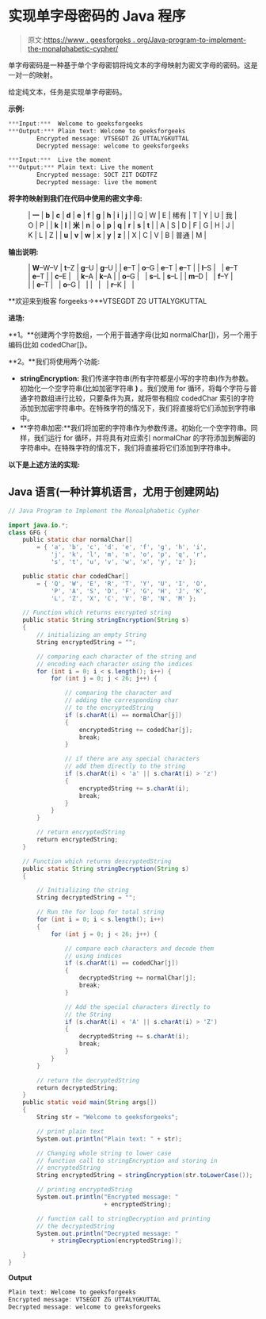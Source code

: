 # 实现单字母密码的 Java 程序

> 原文:[https://www . geesforgeks . org/Java-program-to-implement-the-monalphabetic-cypher/](https://www.geeksforgeeks.org/java-program-to-implement-the-monoalphabetic-cypher/)

单字母密码是一种基于单个字母密钥将纯文本的字母映射为密文字母的密码。这是一对一的映射。

给定纯文本，任务是实现单字母密码。

**示例:**

```java
***Input:***  Welcome to geeksforgeeks
***Output:*** Plain text: Welcome to geeksforgeeks
        Encrypted message: VTSEGDT ZG UTTALYGKUTTAL
        Decrypted message: welcome to geeksforgeeks

***Input:***  Live the moment
***Output:*** Plain text: Live the moment
        Encrypted message: SOCT ZIT DGDTFZ
        Decrypted message: live the moment
```

**将字符映射到我们在代码中使用的密文字母:**

<figure class="table">

| **一** | **b** | **c** | **d** | **e** | **f** | **g** | **h** | **i** | **j** |
| Q | W | E | 稀有 | T | Y | U | 我 | O | P |
| **k** | **l** | **米** | **n** | **o** | **p** | **q** | **r** | **s** | **t** |
| A | S | D | F | G | H | J | K | L | Z |
| **u** | **v** | **w** | **x** | **y** | **z** |
| X | C | V | B | 普通 | M |

</figure>

**输出说明:**

<figure class="table">

| **W**–W–V | **t**–Z | **g**–U | **g**–U |
| **e**–T | **o**–G | **e**–T | **e**–T |
| **l**–S |   | **e**–T | **e**–T |
| **c**–E |   | **k**–A | **k**–A |
| **o**–G |   | **s**–L | **s**–L |
| **m**–D |   | **f**–Y |   |
| **e**–T |   | **o**–G |   |
|   |   | **r**–K |   |

</figure>

**欢迎来到极客 forgeeks→**VTSEGDT ZG UTTALYGKUTTAL

**进场:**

**1。**创建两个字符数组，一个用于普通字母(比如 normalChar[])，另一个用于编码(比如 codedChar[])。

**2。**我们将使用两个功能:

*   **stringEncryption:** 我们传递字符串(所有字符都是小写的字符串)作为参数。初始化一个空字符串(比如加密字符串 **)** 。我们使用 for 循环，将每个字符与普通字符数组进行比较，只要条件为真，就将带有相应 codedChar 索引的字符添加到加密字符串中。在特殊字符的情况下，我们将直接将它们添加到字符串中。
*   **字符串加密:**我们将加密的字符串作为参数传递。初始化一个空字符串。同样，我们运行 for 循环，并将具有对应索引 normalChar 的字符添加到解密的字符串中。在特殊字符的情况下，我们将直接将它们添加到字符串中。

**以下是上述方法的实现:**

## Java 语言(一种计算机语言，尤用于创建网站)

```java
// Java Program to Implement the Monoalphabetic Cypher

import java.io.*;
class GFG {
    public static char normalChar[]
        = { 'a', 'b', 'c', 'd', 'e', 'f', 'g', 'h', 'i',
            'j', 'k', 'l', 'm', 'n', 'o', 'p', 'q', 'r',
            's', 't', 'u', 'v', 'w', 'x', 'y', 'z' };

    public static char codedChar[]
        = { 'Q', 'W', 'E', 'R', 'T', 'Y', 'U', 'I', 'O',
            'P', 'A', 'S', 'D', 'F', 'G', 'H', 'J', 'K',
            'L', 'Z', 'X', 'C', 'V', 'B', 'N', 'M' };

    // Function which returns encrypted string
    public static String stringEncryption(String s)
    {
        // initializing an empty String
        String encryptedString = "";

        // comparing each character of the string and
        // encoding each character using the indices
        for (int i = 0; i < s.length(); i++) {
            for (int j = 0; j < 26; j++) {

                // comparing the character and
                // adding the corresponding char
                // to the encryptedString
                if (s.charAt(i) == normalChar[j])
                {
                    encryptedString += codedChar[j];
                    break;
                }

                // if there are any special characters
                // add them directly to the string
                if (s.charAt(i) < 'a' || s.charAt(i) > 'z')
                {
                    encryptedString += s.charAt(i);
                    break;
                }
            }
        }

        // return encryptedString
        return encryptedString;
    }

    // Function which returns descryptedString
    public static String stringDecryption(String s)
    {

        // Initializing the string
        String decryptedString = "";

        // Run the for loop for total string
        for (int i = 0; i < s.length(); i++)
        {
            for (int j = 0; j < 26; j++) {

                // compare each characters and decode them
                // using indices
                if (s.charAt(i) == codedChar[j])
                {
                    decryptedString += normalChar[j];
                    break;
                }

                // Add the special characters directly to
                // the String
                if (s.charAt(i) < 'A' || s.charAt(i) > 'Z')
                {
                    decryptedString += s.charAt(i);
                    break;
                }
            }
        }

        // return the decryptedString
        return decryptedString;
    }
    public static void main(String args[])
    {
        String str = "Welcome to geeksforgeeks";

        // print plain text
        System.out.println("Plain text: " + str);

        // Changing whole string to lower case
        // function call to stringEncryption and storing in
        // encryptedString
        String encryptedString = stringEncryption(str.toLowerCase());

        // printing encryptedString
        System.out.println("Encrypted message: "
                           + encryptedString);

        // function call to stringDecryption and printing
        // the decryptedString
        System.out.println("Decrypted message: "
            + stringDecryption(encryptedString));

    }
}
```

**Output**

```java
Plain text: Welcome to geeksforgeeks
Encrypted message: VTSEGDT ZG UTTALYGKUTTAL
Decrypted message: welcome to geeksforgeeks
```